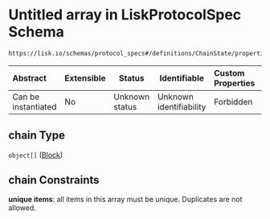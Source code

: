 # Untitled array in LiskProtocolSpec Schema

```txt
https://lisk.io/schemas/protocol_specs#/definitions/ChainState/properties/chain
```

| Abstract            | Extensible | Status         | Identifiable            | Custom Properties | Additional Properties | Access Restrictions | Defined In                                                                                     |
| :------------------ | ---------- | -------------- | ----------------------- | :---------------- | --------------------- | ------------------- | ---------------------------------------------------------------------------------------------- |
| Can be instantiated | No         | Unknown status | Unknown identifiability | Forbidden         | Allowed               | none                | [lisk_protocol_specs.schema.json\*](../lisk_protocol_specs.schema.json 'open original schema') |

## chain Type

`object[]` ([Block](lisk_protocol_specs-definitions-block.md))

## chain Constraints

**unique items**: all items in this array must be unique. Duplicates are not allowed.
